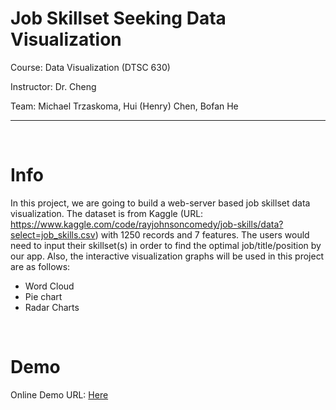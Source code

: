 # Job Skillset Seeking Data Visualization


Course: Data Visualization (DTSC 630)

Instructor: Dr. Cheng

Team: Michael Trzaskoma, Hui (Henry) Chen, Bofan He

---

<br>


# Info
In this project, we are going to build a web-server based job skillset data visualization. The dataset is from Kaggle (URL: https://www.kaggle.com/code/rayjohnsoncomedy/job-skills/data?select=job_skills.csv) with 1250 records and 7 features. The users would need to input their skillset(s) in order to find the optimal job/title/position by our app. Also, the interactive visualization graphs will be used in this project are as follows:
- Word Cloud
- Pie chart
- Radar Charts

<br>

# Demo

Online Demo URL: <a href="https://bofan.shinyapps.io/DTSC630/">Here</a>

